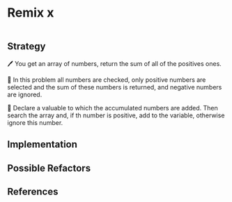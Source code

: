 # Remix x

<!--
  which solutions inspired your solution?
  what did you take from each one?

  what did you not like from the other solutions?
  what did you leave out of your solution?
-->

```js

```

## Strategy

🖊️ You get an array of numbers, return the sum of all of the positives ones.

📓 In this problem all numbers are checked, only positive numbers are selected
and the sum of these numbers is returned, and negative numbers are ignored.

📓 Declare a valuable to which the accumulated numbers are added. Then search
the array and, if th number is positive, add to the variable, otherwise ignore
this number.

## Implementation

## Possible Refactors

## References
